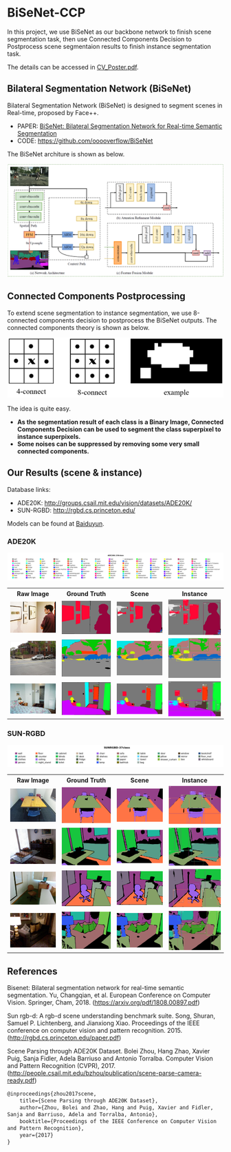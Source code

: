 # BiSeNet-CCP

In this project, we use BiSeNet as our backbone network to finish scene segmentation task, then use Connected Components Decision to Postprocess scene segmentaion results to finish instance segmentation task.

The details can be accessed in [CV_Poster.pdf](CV_Poster.pdf).

## Bilateral Segmentation Network (BiSeNet)
Bilateral Segmentation Network (BiSeNet) is designed to segment scenes in Real-time, proposed by Face++.
- PAPER: [BiSeNet: Bilateral Segmentation Network for Real-time Semantic Segmentation](https://arxiv.org/abs/1808.00897)
- CODE: https://github.com/ooooverflow/BiSeNet

The BiSeNet architure is shown as below.

<div align="center"><img src="imgs/bisenet-architecture.png"></div>

## Connected Components Postprocessing
To extend scene segmentation to instance segmentation, we use 8-connected components decision to postprocess the BiSeNet outputs. The connected components theory is shown as below.

<div align="center"><img width="600" src="imgs/connect-components.png"></div>

The idea is quite easy.

- **As the segmentation result of each class is a Binary Image, Connected Components Decision can be used to segment the class superpixel to instance superpixels.**
- **Some noises can be suppressed by removing some very small connected components.**

## Our Results (scene & instance)

Database links:
- ADE20K: http://groups.csail.mit.edu/vision/datasets/ADE20K/
- SUN-RGBD: http://rgbd.cs.princeton.edu/


Models can be found at [Baiduyun](https://pan.baidu.com/s/1qMLJXWTsTttOCaB_NSrnbw).

### ADE20K
<div align="center"><img src="imgs/ADE20K_150_label_map.png" alt="ADE20K_150_label_map"></div>
<table>
	<tr>
		<th><center>Raw Image</center></th>
		<th><center>Ground Truth</center></th>
		<th><center>Scene</center></th>
		<th><center>Instance</center></th>
	</tr>
	<tr>
		<td><center><img src="imgs/ADE20K/ADE_val_00000034.jpg"></center></td>
		<td><center><img src="imgs/ADE20K/ADE_val_00000034.png"></center></td>
		<td><center><img src="imgs/ADE20K/ADE_val_00000034_P.png"></center></td>
		<td><center><img src="imgs/ADE20K/ADE_val_00000034_S.png"></center></td>
	</tr>
	<tr>
		<td><center><img src="imgs/ADE20K/ADE_val_00000834.jpg"></center></td>
		<td><center><img src="imgs/ADE20K/ADE_val_00000834.png"></center></td>
		<td><center><img src="imgs/ADE20K/ADE_val_00000834_P.png"></center></td>
		<td><center><img src="imgs/ADE20K/ADE_val_00000834_S.png"></center></td>
	</tr>
	<tr>
		<td><center><img src="imgs/ADE20K/ADE_val_00001166.jpg"></center></td>
		<td><center><img src="imgs/ADE20K/ADE_val_00001166.png"></center></td>
		<td><center><img src="imgs/ADE20K/ADE_val_00001166_P.png"></center></td>
		<td><center><img src="imgs/ADE20K/ADE_val_00001166_S.png"></center></td>
	</tr>
</table>

### SUN-RGBD
<div align="center"><img src="imgs/SUNRGB_37_label_map.png" alt="SUNRGB_37_label_map"></div>
<table>
	<tr>
		<th><center>Raw Image</center></th>
		<th><center>Ground Truth</center></th>
		<th><center>Scene</center></th>
		<th><center>Instance</center></th>
	</tr>
	<tr>
		<td><center><img src="imgs/SUN-RGBD/729.jpg"></center></td>
		<td><center><img src="imgs/SUN-RGBD/729.png"></center></td>
		<td><center><img src="imgs/SUN-RGBD/729_P.png"></center></td>
		<td><center><img src="imgs/SUN-RGBD/729_S.png"></center></td>
	</tr>
	<tr>
		<td><center><img src="imgs/SUN-RGBD/2652.jpg"></center></td>
		<td><center><img src="imgs/SUN-RGBD/2652.png"></center></td>
		<td><center><img src="imgs/SUN-RGBD/2652_P.png"></center></td>
		<td><center><img src="imgs/SUN-RGBD/2652_S.png"></center></td>
	</tr>
	<tr>
		<td><center><img src="imgs/SUN-RGBD/6570.jpg"></center></td>
		<td><center><img src="imgs/SUN-RGBD/6570.png"></center></td>
		<td><center><img src="imgs/SUN-RGBD/6570_P.png"></center></td>
		<td><center><img src="imgs/SUN-RGBD/6570_S.png"></center></td>
	</tr>
	<tr>
		<td><center><img src="imgs/SUN-RGBD/7689.jpg"></center></td>
		<td><center><img src="imgs/SUN-RGBD/7689.png"></center></td>
		<td><center><img src="imgs/SUN-RGBD/7689_P.png"></center></td>
		<td><center><img src="imgs/SUN-RGBD/7689_S.png"></center></td>
	</tr>
</table>

## References

Bisenet: Bilateral segmentation network for real-time semantic segmentation. Yu, Changqian, et al. European Conference on Computer Vision. Springer, Cham, 2018. (https://arxiv.org/pdf/1808.00897.pdf)

Sun rgb-d: A rgb-d scene understanding benchmark suite. Song, Shuran, Samuel P. Lichtenberg, and Jianxiong Xiao. Proceedings of the IEEE conference on computer vision and pattern recognition. 2015. (http://rgbd.cs.princeton.edu/paper.pdf)

Scene Parsing through ADE20K Dataset. Bolei Zhou, Hang Zhao, Xavier Puig, Sanja Fidler, Adela Barriuso and Antonio Torralba. Computer Vision and Pattern Recognition (CVPR), 2017. (http://people.csail.mit.edu/bzhou/publication/scene-parse-camera-ready.pdf)

	@inproceedings{zhou2017scene,
	    title={Scene Parsing through ADE20K Dataset},
	    author={Zhou, Bolei and Zhao, Hang and Puig, Xavier and Fidler, Sanja and Barriuso, Adela and Torralba, Antonio},
	    booktitle={Proceedings of the IEEE Conference on Computer Vision and Pattern Recognition},
	    year={2017}
	}